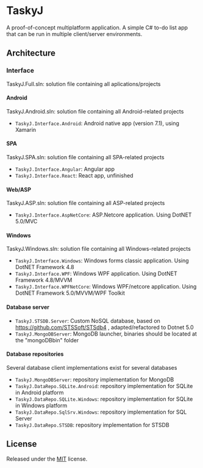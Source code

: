 # TaskyJ

A proof-of-concept multiplatform application. A simple C# to-do list app that can be run in multiple client/server environments.

## Architecture

### Interface
TaskyJ.Full.sln: solution file containing all aplications/projects

#### Android
TaskyJ.Android.sln: solution file containing all Android-related projects

* `TaskyJ.Interface.Android`: Android native app (version 7.1), using Xamarin

#### SPA
TaskyJ.SPA.sln: solution file containing all SPA-related projects

* `TaskyJ.Interface.Angular`: Angular app
* `TaskyJ.Interface.React`: React app, unfinished

#### Web/ASP
TaskyJ.ASP.sln: solution file containing all ASP-related projects

* `TaskyJ.Interface.AspNetCore`: ASP.Netcore application. Using DotNET 5.0/MVC

#### Windows
TaskyJ.Windows.sln:  solution file containing all Windows-related projects

* `TaskyJ.Interface.Windows`: Windows forms classic application. Using DotNET Framework 4.8
* `TaskyJ.Interface.WPF`: Windows WPF application. Using DotNET Framework 4.8/MVVM
* `TaskyJ.Interface.WPFNetCore`: Windows WPF/netcore application. Using DotNET Framework 5.0/MVVM/WPF Toolkit

#### Database server

* `TaskyJ.STSDB.Server`: Custom NoSQL database, based on https://github.com/STSSoft/STSdb4 , adapted/refactored to Dotnet 5.0
* `TaskyJ.MongoDBServer`: MongoDB launcher, binaries should be located at the "mongoDBbin" folder

#### Database repositories
Several database client implementations exist for several databases

* `TaskyJ.MongoDBServer`: repository implementation for MongoDB
* `TaskyJ.DataRepo.SQLite.Android`: repository implementation for SQLite in Android platform
* `TaskyJ.DataRepo.SQLite.Windows`: repository implementation for SQLite in Windows platform 
* `TaskyJ.DataRepo.SqlSrv.Windows`: repository implementation for SQL Server
* `TaskyJ.DataRepo.STSDB`: repository implementation for STSDB
## License

Released under the [MIT](License) license.
